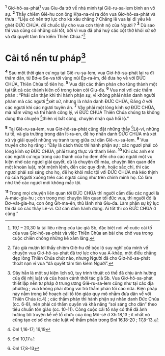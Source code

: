 <sup><b>1</b></sup> Giơ-hô-sa-phát[^1] vua Giu-đa trở về nhà mình tại Giê-ru-sa-lem bình an vô sự. <sup><b>2</b></sup> Thầy chiêm Giê-hu con ông Kha-na-ni ra đón vua Giơ-hô-sa-phát và thưa : “Liệu có nên trợ lực cho kẻ xấu chăng ? Chẳng lẽ vua lại đi yêu kẻ ghét ĐỨC CHÚA, để chuốc lấy cho vua cơn thịnh nộ của Người ? <sup><b>3</b></sup> Dù sao thì vua cũng có những cái tốt, bởi vì vua đã phá huỷ các cột thờ khỏi xứ sở và đã quyết tâm tìm kiếm Thiên Chúa.”[^2]

# Cải tổ nền tư pháp[^3]
<sup><b>4</b></sup> Sau một thời gian cư ngụ tại Giê-ru-sa-lem, vua Giơ-hô-sa-phát lại ra đi thăm dân, từ Bơ-e Se-va tới vùng núi Ép-ra-im, để đưa họ về với ĐỨC CHÚA, Thiên Chúa tổ tiên họ. <sup><b>5</b></sup> Vua đặt các thẩm phán cho từng thành một tại tất cả các thành kiên cố trong toàn cõi Giu-đa. <sup><b>6</b></sup> Vua nói với các thẩm phán : “Phải cẩn thận khi thi hành phận sự, vì không phải nhân danh người phàm mà các ngươi [^1*]xét xử, nhưng là nhân danh ĐỨC CHÚA, Đấng ở với các ngươi khi các ngươi tuyên án. <sup><b>7</b></sup> Vậy phải một lòng kính sợ ĐỨC CHÚA, mà nắm vững và thi hành công lý, vì ĐỨC CHÚA Thiên Chúa chúng ta không dung tha chuyện [^2*]thiên vị bất công, chuyện nhận quà hối lộ.”

<sup><b>8</b></sup> Tại Giê-ru-sa-lem, vua Giơ-hô-sa-phát cũng đặt những thầy [^3*]Lê-vi, những tư tế, và gia trưởng trong dân Ít-ra-en, để họ nhân danh ĐỨC CHÚA mà xét xử và giải quyết những vụ tranh tụng giữa cư dân Giê-ru-sa-lem. <sup><b>9</b></sup> Vua truyền cho họ rằng : “Đây là cách thức thi hành phận sự : các ngươi phải có lòng kính sợ ĐỨC CHÚA, phải trung thực và thanh liêm. <sup><b>10</b></sup> Khi các anh em các ngươi cư ngụ trong các thành của họ đem đến cho các ngươi một vụ kiện nhờ các ngươi giải quyết, dù là chuyện đổ máu, chuyện liên quan đến một khoản luật, một mệnh lệnh, đến các quy định, hoặc sắc chỉ, thì các ngươi phải soi sáng cho họ, để họ khỏi mắc tội với ĐỨC CHÚA mà kéo thịnh nộ của Người xuống trên các ngươi cũng như trên chính mình họ. Có làm như thế các ngươi mới không mắc tội.

<sup><b>11</b></sup> Trong mọi chuyện liên quan tới ĐỨC CHÚA thì người cầm đầu các ngươi là A-mác-gia-hu ; còn trong mọi chuyện liên quan tới đức vua, thì người đó là Dơ-vát-gia-hu, con ông Gít-ma-ên, thủ lãnh nhà Giu-đa. Làm phận sự ký lục thì đã có các thầy Lê-vi. Cứ can đảm hành động. Ai tốt thì có ĐỨC CHÚA ở cùng.”

[^1]: 19,1 – 20,30 là tài liệu riêng của tác giả Sb, đặc biệt nói về cuộc cải tổ của vua Giơ-hô-sa-phát và việc Thiên Chúa an bài che chở vua trong cuộc chiến chống những kẻ xâm lăng.
[^2]: Tác giả mượn lời thầy chiêm Giê-hu để bộc lộ suy nghĩ của mình về chuyện vua Giơ-hô-sa-phát đã trợ lực cho vua A-kháp, một điều chẳng đẹp lòng Thiên Chúa chút nào, nhưng Người đã cho Giơ-hô-sa-phát thoát nạn vì vua “đã quyết tâm tìm kiếm Người”.
[^3]: Đây hẳn là một sự kiện lịch sử, tuy trình thuật có thể đã chịu ảnh hưởng của đệ nhị luật và của hoàn cảnh thời tác giả Sb. Vua Giơ-hô-sa-phát thiết lập nền tư pháp ở trung ương Giê-ru-sa-lem cũng như tại các địa phương ; vua không phải đóng vai trò thẩm phán tối cao nữa. Biện pháp này nằm trong kế hoạch cải tổ tôn giáo quy mô nhằm đưa dân về với Thiên Chúa (c.4) ; các thẩm phán thi hành phận sự nhân danh Đức Chúa (cc. 6-8), nên phải có thẩm quyền và khả năng “soi sáng cho dân” theo tiêu chuẩn tôn giáo (cc. 10-11). Công cuộc cải tổ này có thể đã ảnh hưởng tới truyện kể về tổ chức của ông Mô-sê ở Xh 18,13 ; ít nhất nó cũng tạo cơ sở cho các luật về thẩm phán trong Đnl 16,18-20 ; 17,8-13.
[^1*]: Đnl 1,16-17; 16,19
[^2*]: Đnl 10,17
[^3*]: Đnl 17,8-13
